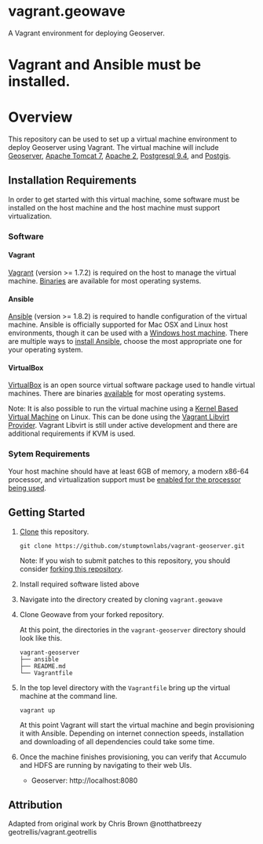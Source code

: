 # vagrant.geowave
A Vagrant environment for deploying Geoserver.

Vagrant and Ansible must be installed.
=======
# Overview

This repository can be used to set up a virtual machine environment to deploy Geoserver using Vagrant. The virtual machine will include [Geoserver](http://geoserver.org), [Apache Tomcat 7](https://tomcat.apache.org/index.html), [Apache 2](http://httpd.apache.org), [Postgresql 9.4](http://www.postgresql.org), and [Postgis](http://postgis.net).

## Installation Requirements

In order to get started with this virtual machine, some software must be installed on the host machine and the host machine must support virtualization.

### Software

#### Vagrant
[Vagrant](https://www.vagrantup.com/) (version >= 1.7.2) is required on the host to manage the virtual machine. [Binaries](https://www.vagrantup.com/downloads.html) are available for most operating systems.

#### Ansible
[Ansible](http://www.ansible.com/home) (version >= 1.8.2) is required to handle configuration of the virtual machine. Ansible is officially supported for Mac OSX and Linux host environments, though it can be used with a [Windows host machine](http://www.azavea.com/blogs/labs/2014/10/running-vagrant-with-ansible-provisioning-on-windows/). There are multiple ways to [install Ansible](http://docs.ansible.com/intro_installation.html), choose the most appropriate one for your operating system.

#### VirtualBox
[VirtualBox](https://www.virtualbox.org/) is an open source virtual software package used to handle virtual machines. There are binaries [available](https://www.virtualbox.org/wiki/Downloads) for most operating systems.

Note: It is also possible to run the virtual machine using a [Kernel Based Virtual Machine](http://www.linux-kvm.org/page/Main_Page) on Linux. This can be done using the [Vagrant Libvirt Provider](https://github.com/pradels/vagrant-libvirt). Vagrant Libvirt is still under active development and there are additional requirements if KVM is used.

### Sytem Requirements
Your host machine should have at least 6GB of memory, a modern x86-64 processor, and virtualization support must be [enabled for the processor being used](http://virt-tools.org/learning/check-hardware-virt/).

## Getting Started

1. [Clone](http://git-scm.com/docs/git-clone) this repository.

   `git clone https://github.com/stumptownlabs/vagrant-geoserver.git`

   Note: If you wish to submit patches to this repository, you should consider [forking this repository](https://help.github.com/articles/fork-a-repo/).

2. Install required software listed above

3. Navigate into the directory created by cloning `vagrant.geowave`

4. Clone Geowave from your forked repository.

   At this point, the directories in the `vagrant-geoserver` directory should look like this.
    ```
    vagrant-geoserver
    ├── ansible
    ├── README.md
    └── Vagrantfile
	```

5. In the top level directory with the `Vagrantfile` bring up the virtual machine at the command line.

   `vagrant up`

   At this point Vagrant will start the virtual machine and begin provisioning it with Ansible. Depending on internet connection speeds, installation and downloading of all dependencies could take some time.

6. Once the machine finishes provisioning, you can verify that Accumulo and HDFS are running by navigating to their web UIs.
   - Geoserver: http://localhost:8080
   
## Attribution

Adapted from original work by Chris Brown @notthatbreezy geotrellis/vagrant.geotrellis

